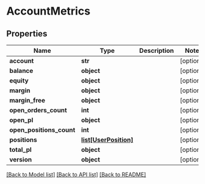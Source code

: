 # AccountMetrics

## Properties
Name | Type | Description | Notes
------------ | ------------- | ------------- | -------------
**account** | **str** |  | [optional] 
**balance** | **object** |  | [optional] 
**equity** | **object** |  | [optional] 
**margin** | **object** |  | [optional] 
**margin_free** | **object** |  | [optional] 
**open_orders_count** | **int** |  | [optional] 
**open_pl** | **object** |  | [optional] 
**open_positions_count** | **int** |  | [optional] 
**positions** | [**list[UserPosition]**](UserPosition.md) |  | [optional] 
**total_pl** | **object** |  | [optional] 
**version** | **object** |  | [optional] 

[[Back to Model list]](../README.md#documentation-for-models) [[Back to API list]](../README.md#documentation-for-api-endpoints) [[Back to README]](../README.md)


